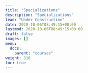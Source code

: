 ```yaml
---
title: "Specializations"
description: "Specializations"
lead: "Under Construction"
date: 2020-10-06T08:49:15+00:00
lastmod: 2020-10-06T08:49:15+00:00
draft: false
images: []
menu: 
  docs:
    parent: "courses"
weight: 310
toc: true
---
```

